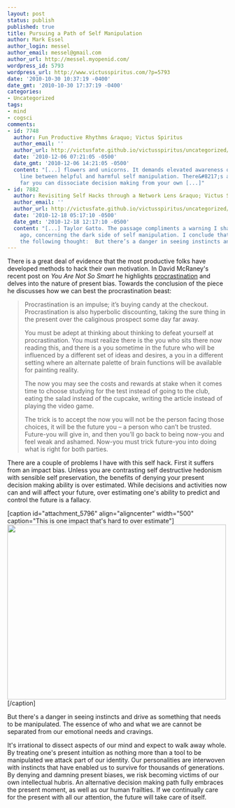 ```yaml
---
layout: post
status: publish
published: true
title: Pursuing a Path of Self Manipulation
author: Mark Essel
author_login: messel
author_email: messel@gmail.com
author_url: http://messel.myopenid.com/
wordpress_id: 5793
wordpress_url: http://www.victusspiritus.com/?p=5793
date: '2010-10-30 10:37:19 -0400'
date_gmt: '2010-10-30 17:37:19 -0400'
categories:
- Uncategorized
tags:
- mind
- cogsci
comments:
- id: 7748
  author: Fun Productive Rhythms &raquo; Victus Spiritus
  author_email: ''
  author_url: http://victusfate.github.io/victusspiritus/uncategorized/2010/12/06/fun-productive-rhythms/
  date: '2010-12-06 07:21:05 -0500'
  date_gmt: '2010-12-06 14:21:05 -0500'
  content: "[...] flowers and unicorns. It demands elevated awareness of the fine
    line between helpful and harmful self manipulation. There&#8217;s a limit to how
    far you can dissociate decision making from your own [...]"
- id: 7882
  author: Revisiting Self Hacks through a Network Lens &raquo; Victus Spiritus
  author_email: ''
  author_url: http://victusfate.github.io/victusspiritus/uncategorized/2010/12/18/revisiting-self-hacks-through-a-network-lens/
  date: '2010-12-18 05:17:10 -0500'
  date_gmt: '2010-12-18 12:17:10 -0500'
  content: "[...] Taylor Gatto. The passage compliments a warning I shared not long
    ago, concerning the dark side of self manipulation. I conclude that post with
    the following thought:  But there’s a danger in seeing instincts and [...]"
---
```

<p>There is a great deal of evidence that the most productive folks have developed methods to hack their own motivation. In David McRaney's recent post on <em>You Are Not So Smart</em> he highlights <a href="http://youarenotsosmart.com/2010/10/27/procrastination/">procrastination</a> and delves into the nature of present bias. Towards the conclusion of the piece he discusses how we can best the procrastination beast:</p>
<blockquote><p>Procrastination is an impulse; it’s buying candy at the checkout. Procrastination is also hyperbolic discounting, taking the sure thing in the present over the caliginous prospect some day far away.</p>
<p>You must be adept at thinking about thinking to defeat yourself at procrastination. You must realize there is the you who sits there now reading this, and there is a you sometime in the future who will be influenced by a different set of ideas and desires, a you in a different setting where an alternate palette of brain functions will be available for painting reality.</p>
<p>The now you may see the costs and rewards at stake when it comes time to choose studying for the test instead of going to the club, eating the salad instead of the cupcake, writing the article instead of playing the video game.</p>
<p>The trick is to accept the now you will not be the person facing those choices, it will be the future you – a person who can’t be trusted. Future-you will give in, and then you’ll go back to being now-you and feel weak and ashamed. Now-you must trick future-you into doing what is right for both parties.</p></blockquote>
<p>There are a couple of problems I have with this self hack. First it suffers from an impact bias. Unless you are contrasting self destructive hedonism with sensible self preservation, the benefits of denying your present decision making ability is over estimated. While decisions and activities now can and will affect your future, over estimating one's ability to predict and control the future is a fallacy.</p>
<p>[caption id="attachment_5796" align="aligncenter" width="500" caption="This is one impact that&#39;s hard to over estimate"]<a href="{{ site.url }}/assets/2010/10/asteroid_hitting_earth.jpg"><img class="size-full wp-image-5796" title="asteroid_hitting_earth" src="{{ site.url }}/assets/2010/10/asteroid_hitting_earth.jpg" alt="" width="500" height="400" /></a>[/caption]</p>
<p>But there's a danger in seeing instincts and drive as something that needs to be manipulated. The essence of who and what we are cannot be separated from our emotional needs and cravings.</p>
<p>It's irrational to dissect aspects of our mind and expect to walk away whole. By treating one's present intuition as nothing more than a tool to be manipulated we attack part of our identity. Our personalities are interwoven with instincts that have enabled us to survive for thousands of generations. By denying and damning present biases, we risk becoming victims of our own intellectual hubris. An alternative decision making path fully embraces the present moment, as well as our human frailties. If we continually care for the present with all our attention, the future will take care of itself.</p>
